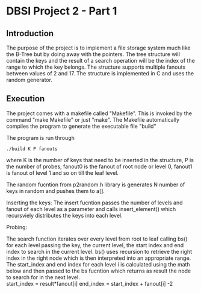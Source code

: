# DBSI Project 2 - Part 1

## Introduction
The purpose of the project is to implement a file storage system much like the B-Tree but by doing away with the pointers. The tree structure will contain the keys and the result of a search operation will be the index of the range to which the key belongs. The structure supports multiple fanouts between values of 2 and 17. The structure is implemented in C and uses the random generator. 

## Execution

The project comes with a makefile called "Makefile". This is invoked by the command "make Makefile" or just "make". The Makefile automatically compiles the program to generate the executable file "build"

The program is run through 
```
./build K P fanouts

```
where K is the number of keys that need to be inserted in the structure, P is the number of probes, fanout0 is the fanout of root node or level 0, fanout1 is fanout of level 1 and so on till the leaf level. 

The random fucntion from p2random.h library is generates N number of keys in random and pushes them to a[].   

Inserting the keys: 
The insert fucntion passes the number of levels and fanout of each level as a parameter and calls insert_element() which recursviely distributes the keys into each level.


Probing: 

The search function iterates over every level from root to leaf calling bs() for each level passing the key, the current level, the start index and end index to search in the current level. 
bs() uses recursion to retrieve the right index in the right node which is then interpreted into an appropriate range. 
The start_index and end index for each level i is calculated using the math below and then passed to the bs fucntion which returns as result the node to search for in the next level.  
start_index = result*fanout[i]
end_index = start_index + fanout[i] -2 



